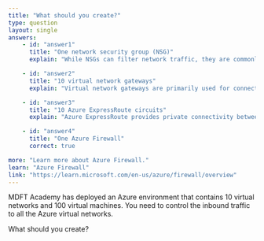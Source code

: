 ```yaml
---
title: "What should you create?"
type: question
layout: single
answers:
    - id: "answer1"
      title: "One network security group (NSG)"
      explain: "While NSGs can filter network traffic, they are commonly deployed for individual virtual networks, subnets, or network interfaces. Using a single NSG would not efficiently manage traffic across multiple virtual networks."

    - id: "answer2"
      title: "10 virtual network gateways"
      explain: "Virtual network gateways are primarily used for connecting virtual networks to on-premises networks or other virtual networks. They are not designed for controlling inbound traffic across multiple virtual networks."

    - id: "answer3"
      title: "10 Azure ExpressRoute circuits"
      explain: "Azure ExpressRoute provides private connectivity between Azure datacenters and on-premises infrastructure. It is not designed for controlling inbound traffic to virtual networks."

    - id: "answer4"
      title: "One Azure Firewall"
      correct: true

more: "Learn more about Azure Firewall."
learn: "Azure Firewall"
link: "https://learn.microsoft.com/en-us/azure/firewall/overview"
---
```


MDFT Academy has deployed an Azure environment that contains 10 virtual networks and 100 virtual machines. You need to control the inbound traffic to all the Azure virtual networks. 

What should you create?